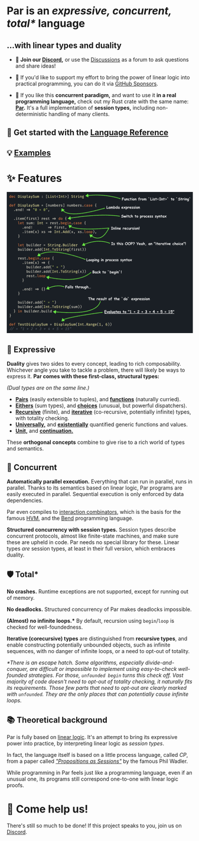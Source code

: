 # **Par** is an _expressive, concurrent, total*_ language
## ...with linear types and duality

- 💬 **Join our [Discord](https://discord.gg/8KsypefW99),** or use the
  [Discussions](https://github.com/faiface/par-lang/discussions) as a forum to ask questions and share ideas!

- 🫶 If you'd like to support my effort to bring the power of linear logic into practical programming, you can do
  it via [GitHub Sponsors](https://github.com/sponsors/faiface).

- 🦀 If you like this **concurrent paradigm,** and want to use it **in a real programming language,** check out
  my Rust crate with the same name: **[Par](https://github.com/faiface/par).** It's a full implementation
  of **session types,** including non-deterministic handling of many clients.

## 🚀 Get started with the [Language Reference](https://faiface.github.io/par-lang/introduction.html)

## 💡 [Examples](examples/)

# ✨ Features

![Annotated Code Example](./screenshots/annotated_code_example.png)

## 🧩 Expressive

**Duality** gives two sides to every concept, leading to rich composability. Whichever angle you take to
tackle a problem, there will likely be ways to express it.
**Par comes with these first-class, structural types:**

_(Dual types are on the same line.)_

- [**Pairs**](https://faiface.github.io/par-lang/types/pair.html) (easily extensible to tuples), and [**functions**](https://faiface.github.io/par-lang/types/function.html) (naturally curried).
- [**Eithers**](https://faiface.github.io/par-lang/types/either.html) (sum types), and [**choices**](https://faiface.github.io/par-lang/types/choice.html) (unusual, but powerful dispatchers).
- [**Recursive**](https://faiface.github.io/par-lang/types/recursive.html) (finite), and [**iterative**](https://faiface.github.io/par-lang/types/iterative.html) (co-recursive, potentially infinite) types, with totality checking.
- [**Universally,**](https://faiface.github.io/par-lang/types/forall.html) and [**existentially**](https://faiface.github.io/par-lang/types/exists.html) quantified generic functions and values.
- [**Unit,**](https://faiface.github.io/par-lang/types/unit.html) and [**continuation.**](https://faiface.github.io/par-lang/types/continuation.html)

These **orthogonal concepts** combine to give rise to a rich world of types and semantics.

## 🔗 Concurrent

**Automatically parallel execution.** Everything that can run in parallel, runs in parallel. Thanks to its
semantics based on linear logic, Par programs are easily executed in parallel. Sequential execution is only
enforced by data dependencies.

Par even compiles to [interaction combinators](https://core.ac.uk/download/pdf/81113716.pdf), which is the
basis for the famous [HVM](https://github.com/HigherOrderCO/HVM), and the
[Bend](https://github.com/HigherOrderCO/Bend) programming language.

**Structured concurrency with session types.** Session types describe concurrent protocols, almost like
finite-state machines, and make sure these are upheld in code. Par needs no special library for these.
Linear types _are_ session types, at least in their full version, which embraces duality.

## 🛡️ Total*

**No crashes.** Runtime exceptions are not supported, except for running out of memory.

**No deadlocks.** Structured concurrency of Par makes deadlocks impossible.

**(Almost) no infinite loops.\*** By default, recursion using `begin`/`loop` is checked for well-foundedness.

**Iterative (corecursive) types** are distinguished from **recursive types**, and enable constructing
potentially unbounded objects, such as infinite sequences, with no danger of infinite loops, or a need
to opt-out of totality.

_\*There is an escape hatch. Some algorithms, especially divide-and-conquer, are difficult or impossible
to implement using easy-to-check well-founded strategies. For those, `unfounded begin` turns this check
off. Vast majority of code doesn't need to opt-out of totality checking, it naturally fits its requirements.
Those few parts that need to opt-out are clearly marked with `unfounded`. They are the only places
that can potentially cause infinite loops._

## 📚 Theoretical background

Par is fully based on [linear logic](https://plato.stanford.edu/entries/logic-linear/). It's an attempt to
bring its expressive power into practice, by interpreting linear logic as _session types_.

In fact, the language itself is based on a little process language, called _CP_, from a paper called
[_"Propositions as Sessions"_](https://www.pure.ed.ac.uk/ws/portalfiles/portal/18383989/Wadler_2012_Propositions_as_Sessions.pdf)
by the famous Phil Wadler.

While programming in Par feels just like a programming language, even if an unusual one, its programs
still correspond one-to-one with linear logic proofs.

# 🤝 Come help us!

There's still so much to be done! If this project speaks to you, join us on
[Discord](https://discord.gg/8KsypefW99).
